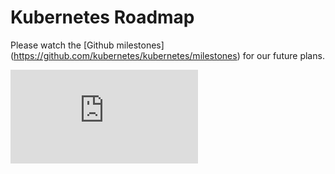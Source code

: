 # Kubernetes Roadmap

Please watch the [Github milestones] (https://github.com/kubernetes/kubernetes/milestones) for our future plans.


<!-- BEGIN MUNGE: GENERATED_ANALYTICS -->
[![Analytics](https://kubernetes-site.appspot.com/UA-36037335-10/GitHub/docs/roadmap.md?pixel)]()
<!-- END MUNGE: GENERATED_ANALYTICS -->
